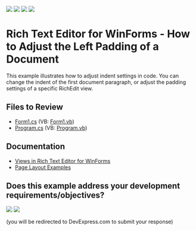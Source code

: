 <!-- default badges list -->
![](https://img.shields.io/endpoint?url=https://codecentral.devexpress.com/api/v1/VersionRange/128609373/20.1.2%2B)
[![](https://img.shields.io/badge/Open_in_DevExpress_Support_Center-FF7200?style=flat-square&logo=DevExpress&logoColor=white)](https://supportcenter.devexpress.com/ticket/details/E3781)
[![](https://img.shields.io/badge/📖_How_to_use_DevExpress_Examples-e9f6fc?style=flat-square)](https://docs.devexpress.com/GeneralInformation/403183)
[![](https://img.shields.io/badge/💬_Leave_Feedback-feecdd?style=flat-square)](#does-this-example-address-your-development-requirementsobjectives)
<!-- default badges end -->

# Rich Text Editor for WinForms - How to Adjust the Left Padding of a Document

This example illustrates how to adjust indent settings in code. You can change the indent of the first document paragraph, or adjust the padding settings of a specific RichEdit view.

## Files to Review

* [Form1.cs](./CS/Form1.cs) (VB: [Form1.vb](./VB/Form1.vb))
* [Program.cs](./CS/Program.cs) (VB: [Program.vb](./VB/Program.vb))

## Documentation

* [Views in Rich Text Editor for WinForms](https://docs.devexpress.com/WindowsForms/18081/controls-and-libraries/rich-text-editor/visual-elements/views)
* [Page Layout Examples](https://docs.devexpress.com/WindowsForms/5806/controls-and-libraries/rich-text-editor/examples#page-layout)
<!-- feedback -->
## Does this example address your development requirements/objectives?

[<img src="https://www.devexpress.com/support/examples/i/yes-button.svg"/>](https://www.devexpress.com/support/examples/survey.xml?utm_source=github&utm_campaign=winforms-richedit-adjust-left-document-padding&~~~was_helpful=yes) [<img src="https://www.devexpress.com/support/examples/i/no-button.svg"/>](https://www.devexpress.com/support/examples/survey.xml?utm_source=github&utm_campaign=winforms-richedit-adjust-left-document-padding&~~~was_helpful=no)

(you will be redirected to DevExpress.com to submit your response)
<!-- feedback end -->
